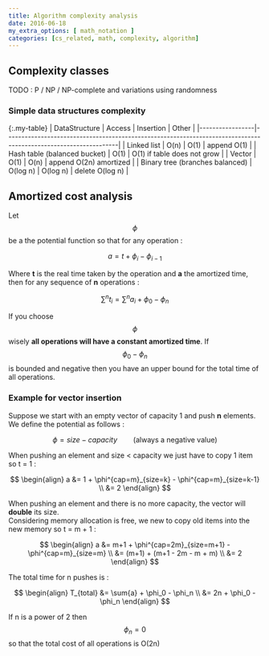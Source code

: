 ```yaml
---
title: Algorithm complexity analysis
date: 2016-06-18
my_extra_options: [ math_notation ]
categories: [cs_related, math, complexity, algorithm]
---
```


## Complexity classes

TODO : P / NP / NP-complete and variations using randomness

### Simple data structures complexity

{:.my-table}
| DataStructure   | Access | Insertion | Other                                                                                      |
|-----------------|-----------------------------------------------------------------------------------------------------------------|
| Linked list                     | O(n)     | O(1)     | append O(1) |
| Hash table (balanced bucket)    | O(1)     | O(1) if table does not grow |
| Vector                          | O(1)     | O(n)     | append O(2n) amortized |
| Binary tree (branches balanced) | O(log n) | O(log n) | delete O(log n) |

## Amortized cost analysis

Let $$\phi$$ be a the potential function so that for any operation :

$$ a = t + \phi_i - \phi_{i-1} $$

Where **t** is the real time taken by the operation and **a** the amortized time, then for any sequence of **n** operations :

$$ \sum^n{t_i} = \sum^n{a_i} + \phi_0 - \phi_n $$

If you choose $$\phi$$ wisely **all operations will have a constant amortized time**. If $$\phi_0 - \phi_n$$ is bounded
and negative then you have an upper bound for the total time of all operations.

### Example for vector insertion

Suppose we start with an empty vector of capacity 1 and push **n** elements. We define the potential as follows :

$$ \phi = size - capacity \qquad\mbox{(always a negative value)}$$

When pushing an element and size < capacity we just have to copy 1 item so t = 1 :

$$ 
\begin{align}
a &= 1 + \phi^{cap=m}_{size=k} - \phi^{cap=m}_{size=k-1} \\
  &= 2 
\end{align}
$$

When pushing an element and there is no more capacity, the vector will **double** its size.  
Considering memory allocation is free, we new to copy old items into the new memory so t = m + 1 :

$$ 
\begin{align}
a &= m+1 + \phi^{cap=2m}_{size=m+1} - \phi^{cap=m}_{size=m} \\
  &= (m+1) + (m+1 - 2m - m + m) \\
  &= 2 
\end{align}
$$

The total time for n pushes is :

$$ 
\begin{align}
T_{total} &= \sum{a} + \phi_0 - \phi_n \\
          &= 2n + \phi_0 - \phi_n 
\end{align}
$$

If n is a power of 2 then $$\phi_n = 0$$ so that the total cost of all operations is O(2n)

